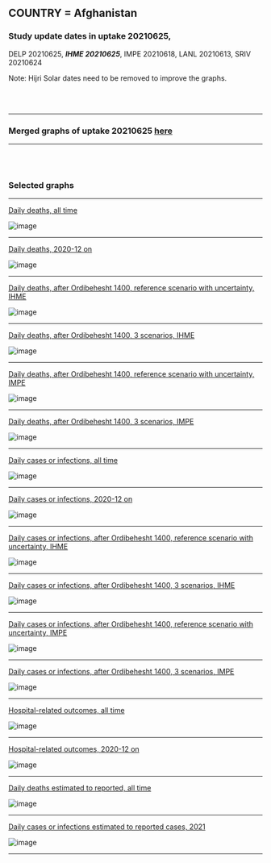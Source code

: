 ## COUNTRY = Afghanistan 

### Study update dates in uptake 20210625, 

DELP 20210625, **_IHME 20210625_**, IMPE 20210618, LANL 20210613, SRIV 20210624

Note: Hijri Solar dates need to be removed to improve the graphs.

<br/><br/>
****

### Merged graphs of uptake 20210625 [here](https://github.com/pourmalek/covir2/blob/main/20210625/graphs%20merged%2020210625.pdf)
    
<div dir="ltr">

****

<br/><br/>


### Selected graphs

****

[Daily deaths, all time](https://github.com/pourmalek/covir2/blob/main/ADAPTATIONS_EXAMPLES/Afghanistan_%2020210625/20210625/output/merge/graph%2011%20COVID-19%20daily%20deaths%2C%20Afghanistan%2C%20reference%20scenarios.pdf)

![image](https://user-images.githubusercontent.com/30849720/123500281-d6a67580-d5f1-11eb-90fd-3cb900d6c542.png)
  
****

[Daily deaths, 2020-12 on](https://github.com/pourmalek/covir2/blob/main/ADAPTATIONS_EXAMPLES/Afghanistan_%2020210625/20210625/output/merge/graph%2013%20COVID-19%20daily%20deaths%2C%20Afghanistan%2C%20reference%20scenarios%2C%202020-12-01%20on.pdf)

![image](https://user-images.githubusercontent.com/30849720/123500315-1a997a80-d5f2-11eb-9000-ccb1b33144b9.png)

****

[Daily deaths, after Ordibehesht 1400, reference scenario with uncertainty, IHME](https://github.com/pourmalek/covir2/blob/main/ADAPTATIONS_EXAMPLES/Afghanistan_%2020210625/20210625/output/merge/graph%2019%20a%20COVID-19%20daily%20deaths%2C%20Afghanistan%2C%20reference%20scenario%20with%20uncertainty%2C%20IHME.pdf)

![image](https://user-images.githubusercontent.com/30849720/123500358-5d5b5280-d5f2-11eb-8107-8f16f1a3d072.png)
  
****

[Daily deaths, after Ordibehesht 1400, 3 scenarios, IHME](https://github.com/pourmalek/covir2/blob/main/ADAPTATIONS_EXAMPLES/Afghanistan_%2020210625/20210625/output/merge/graph%2019%20b%20COVID-19%20daily%20deaths%2C%20Afghanistan%2C%203%20scenarios%2C%20IHME.pdf)

![image](https://user-images.githubusercontent.com/30849720/123500383-8bd92d80-d5f2-11eb-9434-65b60b50b625.png)

****

[Daily deaths, after Ordibehesht 1400, reference scenario with uncertainty, IMPE](https://github.com/pourmalek/covir2/blob/main/ADAPTATIONS_EXAMPLES/Afghanistan_%2020210625/20210625/output/merge/graph%2019%20c%20COVID-19%20daily%20deaths%2C%20Afghanistan%2C%20reference%20scenario%20with%20uncertainty%2C%20IMPE.pdf)

![image](https://user-images.githubusercontent.com/30849720/123500408-b7f4ae80-d5f2-11eb-867f-71b6356ddf30.png)

****

[Daily deaths, after Ordibehesht 1400, 3 scenarios, IMPE](https://github.com/pourmalek/covir2/blob/main/ADAPTATIONS_EXAMPLES/Afghanistan_%2020210625/20210625/output/merge/graph%2019%20d%20COVID-19%20daily%20deaths%2C%20Afghanistan%2C%203%20scenarios%2C%20IMPE.pdf)

![image](https://user-images.githubusercontent.com/30849720/123500426-dfe41200-d5f2-11eb-9dbd-b6298a6d7a6d.png)

****

[Daily cases or infections, all time](https://github.com/pourmalek/covir2/blob/main/ADAPTATIONS_EXAMPLES/Afghanistan_%2020210625/20210625/output/merge/graph%2021%20COVID-19%20daily%20cases%2C%20Afghanistan%2C%20reference%20scenarios.pdf)

![image](https://user-images.githubusercontent.com/30849720/123500452-04d88500-d5f3-11eb-9d2e-2f3738ae0e73.png)
  
****

[Daily cases or infections, 2020-12 on](https://github.com/pourmalek/covir2/blob/main/ADAPTATIONS_EXAMPLES/Afghanistan_%2020210625/20210625/output/merge/graph%2023%20COVID-19%20daily%20cases%2C%20Afghanistan%2C%20reference%20scenarios%2C%202020-12-01%20on.pdf)

![image](https://user-images.githubusercontent.com/30849720/123500476-305b6f80-d5f3-11eb-84a8-1a4a3bbab8be.png)
  
****

[Daily cases or infections, after Ordibehesht 1400, reference scenario with uncertainty, IHME](https://github.com/pourmalek/covir2/blob/main/ADAPTATIONS_EXAMPLES/Afghanistan_%2020210625/20210625/output/merge/graph%2024%20COVID-19%20daily%20cases%2C%20Afghanistan%2C%20reference%20scenarios%2C%202020-12-01%20on.pdf)

![image](https://user-images.githubusercontent.com/30849720/123500504-64cf2b80-d5f3-11eb-9ec5-afca24600c79.png)

****

[Daily cases or infections, after Ordibehesht 1400, 3 scenarios, IHME](https://github.com/pourmalek/covir2/blob/main/ADAPTATIONS_EXAMPLES/Afghanistan_%2020210625/20210625/output/merge/graph%2029%20b%20COVID-19%20daily%20cases%2C%20Afghanistan%2C%203%20scenarios%2C%20IHME.pdf)

![image](https://user-images.githubusercontent.com/30849720/123500531-9ea03200-d5f3-11eb-91d2-33d6e81fd6f6.png)

****

[Daily cases or infections, after Ordibehesht 1400, reference scenario with uncertainty, IMPE](https://github.com/pourmalek/covir2/blob/main/ADAPTATIONS_EXAMPLES/Afghanistan_%2020210625/20210625/output/merge/graph%2029%20c%20COVID-19%20daily%20cases%2C%20Afghanistan%2C%20reference%20scenario%20with%20uncertainty%2C%20IMPE.pdf)

![image](https://user-images.githubusercontent.com/30849720/123500554-c5f6ff00-d5f3-11eb-9388-9d360262b67e.png)

****

[Daily cases or infections, after Ordibehesht 1400, 3 scenarios, IMPE](https://github.com/pourmalek/covir2/blob/main/ADAPTATIONS_EXAMPLES/Afghanistan_%2020210625/20210625/output/merge/graph%2029%20d%20COVID-19%20daily%20cases%2C%20Afghanistan%2C%203%20scenarios%2C%20IMPE.pdf)

![image](https://user-images.githubusercontent.com/30849720/123500577-ecb53580-d5f3-11eb-96c8-c30a3cada526.png)

****

[Hospital-related outcomes, all time](https://github.com/pourmalek/covir2/blob/main/ADAPTATIONS_EXAMPLES/Afghanistan_%2020210625/20210625/output/merge/graph%2071%20COVID-19%20hospital-related%20outcomes.pdf)

![image](https://user-images.githubusercontent.com/30849720/123500600-153d2f80-d5f4-11eb-9af5-10399b378e78.png)

****

[Hospital-related outcomes, 2020-12 on](https://github.com/pourmalek/covir2/blob/main/ADAPTATIONS_EXAMPLES/Afghanistan_%2020210625/20210625/output/merge/graph%2074%20COVID-19%20hospital-related%20outcomes%2C%20wo%20extremes%2C%20Ordibehesht%201400%20on.pdf)

![image](https://user-images.githubusercontent.com/30849720/123500612-39990c00-d5f4-11eb-819d-22fbb1112c67.png)

****

[Daily deaths estimated to reported, all time](https://github.com/pourmalek/covir2/blob/main/ADAPTATIONS_EXAMPLES/Afghanistan_%2020210625/20210625/output/merge/graph%2091%20COVID-19%20daily%20deaths%20estimated%20to%20reported%2C%20Afghanistan%2C%20reference%20scenarios.pdf)

![image](https://user-images.githubusercontent.com/30849720/123500631-60574280-d5f4-11eb-89b8-2a4048a12452.png)
  
****

[Daily cases or infections estimated to reported cases, 2021](https://github.com/pourmalek/covir2/blob/main/ADAPTATIONS_EXAMPLES/Afghanistan_%2020210625/20210625/output/merge/graph%2098%20COVID-19%20total%20cases%20estimated%20to%20reported%2C%20Afghanistan%2C%20reference%20scenarios%2C%202021-01-01%20on.pdf) 

![image](https://user-images.githubusercontent.com/30849720/123500653-8381f200-d5f4-11eb-851c-9fd5374ca30f.png)
  
****

